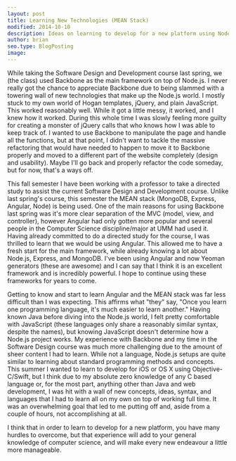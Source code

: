 ```yaml
---
layout: post
title: Learning New Technologies (MEAN Stack)
modified: 2014-10-10
description: Ideas on learning to develop for a new platform using Node.js.
author: brian
seo.type: BlogPosting
image:
---
```


While taking the Software Design and Development course last spring, we (the class) used Backbone as the main framework on top of Node.js. I never really got the chance to appreciate Backbone due to being slammed with a towering wall of new technologies that make up the Node.js world. I mostly stuck to my own world of Hogan templates, jQuery, and plain JavaScript. This worked reasonably well. While it got a little messy, it worked, and I knew how it worked. During this whole time I was slowly feeling more guilty for creating a monster of jQuery calls that who knows how I was able to keep track of. I wanted to use Backbone to manipulate the page and handle all the functions, but at that point, I didn't want to tackle the massive refactoring that would have needed to happen to move it to Backbone properly and moved to a different part of the website completely (design and usability). Maybe I'll go back and properly refactor the code someday, but for now, that's a ways off.

This fall semester I have been working with a professor to take a directed study to assist the current Software Design and Development course. Unlike last spring's course, this semester the MEAN stack (MongoDB, Express, Angular, Node) is being used. One of the main reasons for using Backbone last spring was it's more clear separation of the MVC (model, view, and controller), however Angular had only gotten more popular and several people in the Computer Science discipline/major at UMM had used it. Having already committed to do a directed study for the course, I was thrilled to learn that we would be using Angular. This allowed me to have a fresh start for the main framework, while already knowing a lot about Node.js, Express, and MongoDB. I've been using Angular and now Yeoman generators (these are awesome) and I can say that I think it is an excellent framework and is incredibly powerful. I hope to continue using these frameworks for years to come.

Getting to know and start to learn Angular and the MEAN stack was far less difficult than I was expecting. This affirms what "they" say, "Once you learn one programming language, it's much easier to learn another." Having known Java before diving into the Node.js world, I felt pretty comfortable with JavaScript (these languages only share a reasonably similar syntax, despite the names), but knowing JavaScript doesn't determine how a Node.js project works. My experience with Backbone and my time in the Software Design course was much more challenging due to the amount of sheer content I had to learn. While not a language, Node.js setups are quite similar to learning about standard programming methods and concepts. This summer I wanted to learn to develop for iOS or OS X using Objective-C/Swift, but I think due to my absolute zero knowledge of any C based language or, for the most part, anything other than Java and web development, I was hit with a wall of new concepts, ideas, syntax, and languages that I had to learn all on my own on top of working full time. It was an overwhelming goal that led to me putting off and, aside from a couple of hours, not accomplishing at all.

I think that in order to learn to develop for a new platform, you have many hurdles to overcome, but that experience will add to your general knowledge of computer science, and will make every new endeavour a little more manageable.
